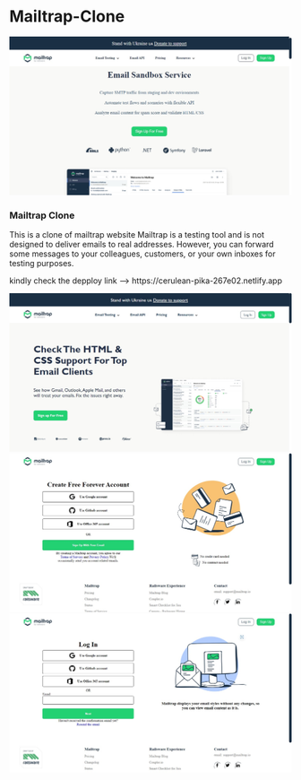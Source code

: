 # Mailtrap-Clone
![sephora](./readme/1.jpg)
<h3>Mailtrap Clone</h3>
<p>This is a clone of mailtrap website Mailtrap is a testing tool and is not designed to deliver emails to real addresses. However, you can forward some messages to your colleagues, customers, or your own inboxes for testing purposes.</p>
<p>kindly check the depploy link --> https://cerulean-pika-267e02.netlify.app</p>

![sephora](./readme/3.jpg)
![sephora](./readme/2.jpg)
![sephora](./readme/4.jpg)
